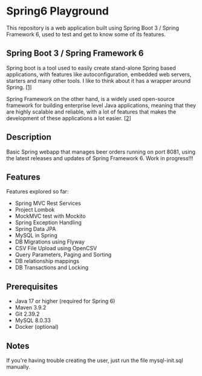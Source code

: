# Spring6 Playground

This repository is a web application built using Spring Boot 3 / Spring Framework 6, used to test
and get to know some of its features.

## Spring Boot 3 / Spring Framework 6

Spring boot is a tool used to easily create stand-alone Spring based applications, with features
like autoconfiguration, embedded web servers, starters and many other tools. I like to think about 
it has a wrapper around Spring. [[1]](https://spring.io/projects/spring-boot#overview)

Spring Framework on the other hand, is a widely used open-source framework for building enterprise
level Java applications, meaning that they are highly scalable and reliable, with a lot of 
features that makes the development of these applications a lot easier. [[2]](https://spring.io/projects/spring-framework)

## Description 

Basic Spring webapp that manages beer orders running on port 8081, using the latest releases and updates of 
Spring Framework 6. Work in progress!!!

## Features

Features explored so far:

- Spring MVC Rest Services
- Project Lombok
- MockMVC test with Mockito
- Spring Exception Handling
- Spring Data JPA
- MySQL in Spring
- DB Migrations using Flyway
- CSV File Upload using OpenCSV
- Query Parameters, Paging and Sorting
- DB relationship mappings
- DB Transactions and Locking

## Prerequisites

- Java 17 or higher (required for Spring 6)
- Maven 3.9.2
- Git 2.39.2
- MySQL 8.0.33
- Docker (optional)

## Notes

If you're having trouble creating the user, just run the file mysql-init.sql manually.

